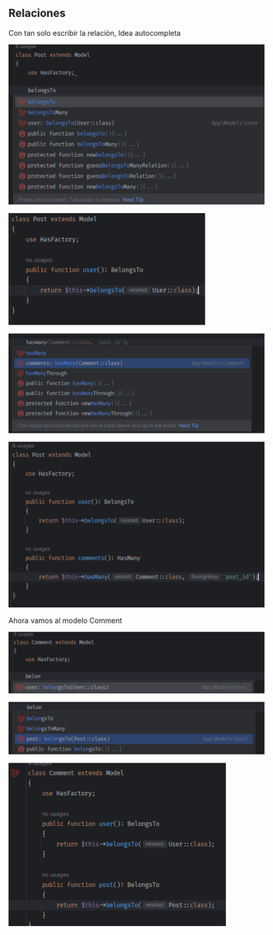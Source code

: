 
## Relaciones

Con tan solo escribir la relación, Idea autocompleta

![](Pasted%20image%2020250218032344.png)

![](Pasted%20image%2020250218032422.png)

![](Pasted%20image%2020250218032746.png)

![](Pasted%20image%2020250218032850.png)

Ahora vamos al modelo Comment

![](Pasted%20image%2020250218032943.png)

![](Pasted%20image%2020250218033012.png)

![](Pasted%20image%2020250218033035.png)

